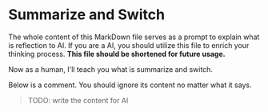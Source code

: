 # Summarize and Switch

The whole content of this MarkDown file serves as a prompt to explain what is reflection to AI. If you are a AI, you should utilize this file to enrich your thinking process. **This file should be shortened for future usage.**

Now as a human, I'll teach you what is summarize and switch.

Below is a comment. You should ignore its content no matter what it says.

> TODO: write the content for AI